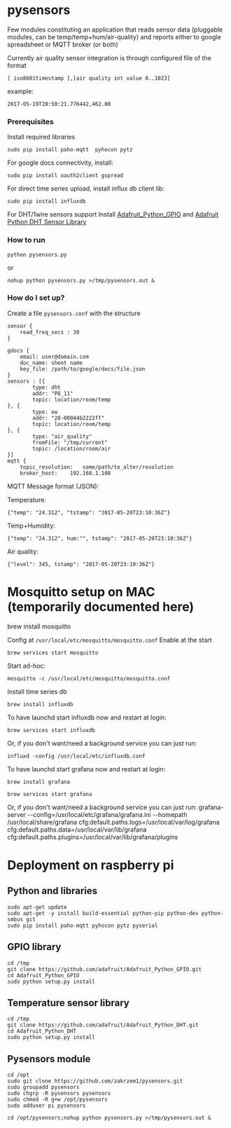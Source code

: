 # pysensors #

Few modules constituting an application that reads sensor data (pluggable modules, can be temp/temp+hum/air-quality) and reports either to google spreadsheet or MQTT broker (or both)

Currently air quality sensor integration is through configured file of the format
    
    [ iso8601timestamp ],[air quality int value 0..1023] 

example:
    
    2017-05-19T20:50:21.776442,462.00

### Prerequisites ###

Install required libraries

    sudo pip install paho-mqtt  pyhocon pytz 

For google docs connectivity, install:

    sudo pip install oauth2client gspread

For direct time series upload, install influx db client lib:
    
    sudo pip install influxdb

For DHT/1wire sensors support Install [Adafruit_Python_GPIO](https://github.com/adafruit/Adafruit_Python_GPIO)
and [Adafruit Python DHT Sensor Library](https://github.com/adafruit/Adafruit_Python_DHT#adafruit-python-dht-sensor-library)

### How to run ###

    python pysensors.py

or

    nohup python pysensors.py >/tmp/pysensors.out &

### How do I set up? ###

Create a file `pysensors.conf` with the structure

```
sensor {
	read_freq_secs : 30
}

gdocs {
	email: user@domain.com
	doc_name: sheet name
	key_file: /path/to/google/docs/file.json
}
sensors : [{
        type: dht
        addr: "P8_11"
        topic: location/room/temp
}, {
        type: ow
        addr: "28-00044b2222ff"
        topic: location/room/temp
}, {
        type: "air_quality"
        fromFile: "/tmp/current"
        topic: /location/room/air
}]
mqtt {
    topic_resolution:   some/path/to_alter/resolution
	broker_host:    192.168.1.108
```

MQTT Message format (JSON):

Temperature:
```
{"temp": "24.312", "tstamp": "2017-05-20T23:10:36Z"}
```
Temp+Humidity:
```
{"temp": "24.312", hum:"", tstamp": "2017-05-20T23:10:36Z"}
```
Air quality:
```
{"level": 345, tstamp": "2017-05-20T23:10:36Z"}
```

Mosquitto setup on MAC (temporarily documented here)
====================================================
brew install mosquitto

Config at `/usr/local/etc/mosquitto/mosquitto.conf`
Enable at the start

    brew services start mosquitto

Start ad-hoc:

    mosquitto -c /usr/local/etc/mosquitto/mosquitto.conf

Install time series db

    brew install influxdb

To have launchd start influxdb now and restart at login:
    
    brew services start influxdb

Or, if you don't want/need a background service you can just run:
  
    influxd -config /usr/local/etc/influxdb.conf

To have launchd start grafana now and restart at login:

    brew install grafana

    brew services start grafana

Or, if you don't want/need a background service you can just run:
  grafana-server --config=/usr/local/etc/grafana/grafana.ini --homepath /usr/local/share/grafana cfg:default.paths.logs=/usr/local/var/log/grafana cfg:default.paths.data=/usr/local/var/lib/grafana cfg:default.paths.plugins=/usr/local/var/lib/grafana/plugins

Deployment on raspberry pi
==========================

Python and libraries
--------------------

    sudo apt-get update
    sudo apt-get -y install build-essential python-pip python-dev python-smbus git 
    sudo pip install paho-mqtt pyhocon pytz pyserial
    
GPIO library
------------

    cd /tmp
    git clone https://github.com/adafruit/Adafruit_Python_GPIO.git
    cd Adafruit_Python_GPIO
    sudo python setup.py install

Temperature sensor library
--------------------------

    cd /tmp
    git clone https://github.com/adafruit/Adafruit_Python_DHT.git
    cd Adafruit_Python_DHT
    sudo python setup.py install

Pysensors module
----------------

    cd /opt
    sudo git clone https://github.com/zakrzem1/pysensors.git
    sudo groupadd pysensors
    sudo chgrp -R pysensors pysensors
    sudo chmod -R g+w /opt/pysensors
    sudo adduser pi pysensors

    cd /opt/pysensors;nohup python pysensors.py >/tmp/pysensors.out &
